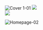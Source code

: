 

  ![Cover 1-01](https://user-images.githubusercontent.com/67522615/138687872-c1f6d277-816b-442c-b62d-24e5dfcb798e.png)
  <img src="https://user-images.githubusercontent.com/67522615/138584844-aff65bc1-76f1-44b0-8f14-db93920bca78.gif" /><br>
<img src="https://user-images.githubusercontent.com/67522615/138585409-c23ecf74-3c0b-4a38-958c-a3718b07f029.gif" />


</p>


![Homepage-02](https://user-images.githubusercontent.com/67522615/138690644-e0aa183c-8958-4bbe-b994-7efbd9146e09.png)

